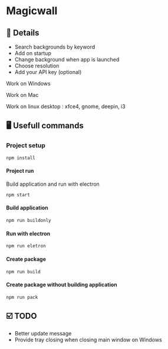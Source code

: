 # Magicwall

## 🔎 Details

* Search backgrounds by keyword
* Add on startup
* Change background when app is launched
* Choose resolution
* Add your API key (optional)

Work on Windows

Work on Mac

Work on linux desktop : xfce4, gnome, deepin, i3

## 🖥️ Usefull commands

### Project setup

```
npm install
```

#### Project run

Build application and run with electron
```
npm start
```

#### Build application

```
npm run buildonly
```

#### Run with electron

```
npm run eletron
```

#### Create package

```
npm run build
```

#### Create package without building application

```
npm run pack
```

## ☑️ TODO

* Better update message
* Provide tray closing when closing main window on Windows
